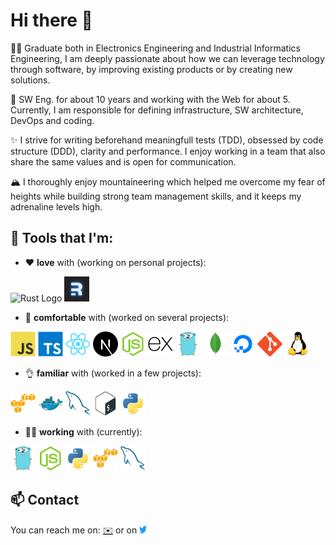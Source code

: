 <!-- [![Header](https://raw.githubusercontent.com/archwebio/archwebio/master/readme_header.png "Header")](https://archweb.io/) -->

# Hi there 👋

👨‍🎓 Graduate both in Electronics Engineering and Industrial Informatics Engineering, I am deeply passionate about how we can leverage technology through software, by improving existing products or by creating new solutions.

💼 SW Eng. for about 10 years and working with the Web for about 5.
Currently, I am responsible for defining infrastructure, SW architecture, DevOps and coding.

✨ I strive for writing beforehand meaningfull tests (TDD), obsessed by code structure (DDD), clarity and performance.
I enjoy working in a team that also share the same values and is open for communication.

🏔 I thoroughly enjoy mountaineering which helped me overcome my fear of heights while building strong team management skills, and it keeps my adrenaline levels high.

## 🧰 Tools that I'm:

- ❤️ **love** with (working on personal projects):

<img src="https://www.vectorlogo.zone/logos/rust-lang/rust-lang-icon.svg" alt="Rust Logo" width="40" height="40"/> <img src="https://raw.githubusercontent.com/archwebio/archwebio/master/remix_logo.png" alt="Remix Logo" width="40" height="40"/>

- 💪 **comfortable** with (worked on several projects):

<img src="https://github.com/devicons/devicon/blob/master/icons/javascript/javascript-original.svg" alt="JavaScript Logo" width="40" height="40"/> <img src="https://github.com/devicons/devicon/blob/master/icons/typescript/typescript-original.svg" alt="TypeScrypt Logo" width="40" height="40"/>
<img src="https://github.com/devicons/devicon/blob/master/icons/react/react-original.svg" alt="NextJS Logo" width="40" height="40"/>
<img src="https://github.com/devicons/devicon/blob/master/icons/nextjs/nextjs-original.svg" alt="ReactJS Logo" width="40" height="40"/>
<img src="https://github.com/devicons/devicon/blob/master/icons/nodejs/nodejs-original.svg" alt="NodeJS Logo" width="40" height="40"/>
<img src="https://github.com/devicons/devicon/blob/master/icons/express/express-original.svg" alt="Express Logo" width="40" height="40"/>
<img src="https://github.com/devicons/devicon/blob/master/icons/go/go-original.svg" alt="Go Logo" width="40" height="40"/>
<img src="https://github.com/devicons/devicon/blob/master/icons/mongodb/mongodb-original.svg" alt="MongoDB Logo" width="40" height="40"/>
<img src="https://github.com/devicons/devicon/blob/master/icons/digitalocean/digitalocean-original.svg" alt="DigitalOcean Logo" width="40" height="40"/>
<img src="https://github.com/devicons/devicon/blob/master/icons/git/git-original.svg" alt="Git Logo" width="40" height="40"/>
<img src="https://github.com/devicons/devicon/blob/master/icons/linux/linux-original.svg" alt="Linux Logo" width="40" height="40"/>

- 👌 **familiar** with (worked in a few projects):

<img src="https://github.com/devicons/devicon/blob/master/icons/amazonwebservices/amazonwebservices-original.svg" alt="AWS Logo" width="40" height="40"/> <img src="https://github.com/devicons/devicon/blob/master/icons/docker/docker-original.svg" alt="Docker Logo" width="40" height="40"/>
<img src="https://github.com/devicons/devicon/blob/master/icons/mysql/mysql-original.svg" alt="MySQL Logo" width="40" height="40"/>
<img src="https://github.com/devicons/devicon/blob/master/icons/bash/bash-original.svg" alt="Bash Logo" width="40" height="40"/>
<img src="https://github.com/devicons/devicon/blob/master/icons/python/python-original.svg" alt="Python Logo" width="40" height="40"/>

- 👨‍💻 **working** with (currently):

<img src="https://github.com/devicons/devicon/blob/master/icons/go/go-original.svg" alt="Go Logo" width="40" height="40"/> <img src="https://github.com/devicons/devicon/blob/master/icons/nodejs/nodejs-original.svg" alt="NodeJS Logo" width="40" height="40"/>
<img src="https://github.com/devicons/devicon/blob/master/icons/python/python-original.svg" alt="Python Logo" width="40" height="40"/>
<img src="https://github.com/devicons/devicon/blob/master/icons/amazonwebservices/amazonwebservices-original.svg" alt="AWS Logo" width="40" height="40"/>
<img src="https://github.com/devicons/devicon/blob/master/icons/mysql/mysql-original.svg" alt="MySQL Logo" width="40" height="40"/>

## 📫 Contact
You can reach me on:
<a href="mailto:camilo@archweb.io">:envelope:</a>
or on
<a href="https://twitter.com/archwebio" target="_blank" rel="noreferrer">
  <img src="https://github.com/devicons/devicon/blob/master/icons/twitter/twitter-original.svg" target="_blanc" alt="Linkedin logo"  width="12" height="12"/>
</a>
